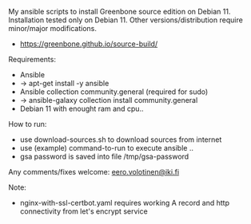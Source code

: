 My ansible scripts to install Greenbone source edition on Debian 11.
Installation tested only on Debian 11. Other versions/distribution require minor/major modifications.

- https://greenbone.github.io/source-build/

Requirements: 
- Ansible
- -> apt-get install -y ansible
- Ansible collection community.general (required for sudo)
- -> ansible-galaxy collection install community.general
- Debian 11 with enought ram and cpu..

How to run:
- use download-sources.sh to download sources from internet
- use (example) command-to-run to execute ansible ..
- gsa password is saved into file /tmp/gsa-password

Any comments/fixes welcome: eero.volotinen@iki.fi

Note:
- nginx-with-ssl-certbot.yaml requires working A record and http connectivity from let's encrypt service
